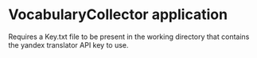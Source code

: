 # VocabularyCollector application

Requires a Key.txt file to be present in the working directory that contains the yandex translator API key to use.
